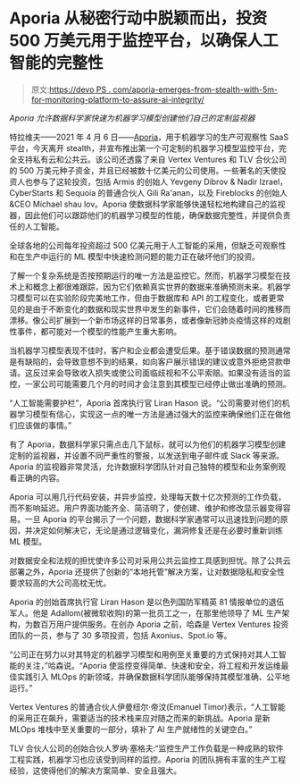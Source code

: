 # Aporia 从秘密行动中脱颖而出，投资 500 万美元用于监控平台，以确保人工智能的完整性

> 原文:[https://devo PS . com/aporia-emerges-from-stealth-with-5m-for-monitoring-platform-to-assure-ai-integrity/](https://devops.com/aporia-emerges-from-stealth-with-5m-for-monitoring-platform-to-ensure-ai-integrity/)

*Aporia 允许数据科学家快速为机器学习模型创建他们自己的定制监视器*

特拉维夫——2021 年 4 月 6 日——[Aporia](https://www.aporia.com/)，用于机器学习的生产可观察性 SaaS 平台，今天离开 stealth，并宣布推出第一个可定制的机器学习模型监控平台，完全支持私有云和公共云。该公司还透露了来自 Vertex Ventures 和 TLV 合伙公司的 500 万美元种子资金，并且已经被数十亿美元的公司使用。一些著名的天使投资人也参与了这轮投资，包括 Armis 的创始人 Yevgeny Dibrov & Nadir Izrael，CyberStarts 和 Sequoia 的普通合伙人 Gili Ra'anan，以及 Fireblocks 的创始人&CEO Michael shau lov。Aporia 使数据科学家能够快速轻松地构建自己的监视器，因此他们可以跟踪他们的机器学习模型的性能，确保数据完整性，并提供负责任的人工智能。

全球各地的公司每年投资超过 500 亿美元用于人工智能的采用，但缺乏可观察性和在生产中运行的 ML 模型中快速检测问题的能力正在破坏他们的投资。

了解一个复杂系统是否按预期运行的唯一方法是监控它。然而，机器学习模型在技术上和概念上都很难跟踪，因为它们依赖真实世界的数据来准确预测未来。机器学习模型可以在实验阶段完美地工作，但由于数据库和 API 的工程变化，或者更常见的是由于不断变化的数据和现实世界中发生的新事件，它们会随着时间的推移而漂移。像公司扩展到一个新市场这样的日常事务，或者像新冠肺炎疫情这样的戏剧性事件，都可能对一个模型的性能产生重大影响。

当机器学习模型表现不佳时，客户和企业都会遭受后果。基于错误数据的预测通常是有缺陷的，会导致意想不到的结果，如向客户展示错误的建议或意外拒绝贷款申请。这反过来会导致收入损失或使公司面临歧视和不公平索赔。如果没有适当的监控，一家公司可能需要几个月的时间才会注意到其模型已经停止做出准确的预测。

“人工智能需要护栏”，Aporia 首席执行官 Liran Hason 说。“公司需要对他们的机器学习模型有信心，实现这一点的唯一方法是通过强大的监控来确保他们正在做他们应该做的事情。”

有了 Aporia，数据科学家只需点击几下鼠标，就可以为他们的机器学习模型创建定制的监视器，并设置不同严重性的警报，以发送到电子邮件或 Slack 等来源。Aporia 的监视器非常灵活，允许数据科学团队针对自己独特的模型和业务案例观看正确的内容。

Aporia 可以用几行代码安装，并异步监控，处理每天数十亿次预测的工作负载，而不影响延迟。用户界面功能齐全、简洁明了，使创建、维护和修改显示器变得容易。一旦 Aporia 的平台揭示了一个问题，数据科学家通常可以迅速找到问题的原因，并决定如何解决它，无论是通过逻辑变化，漏洞修复还是在必要时重新训练 ML 模型。

对数据安全和法规的担忧使许多公司对采用公共云监控工具感到担忧。除了公共云部署之外，Aporia 还提供了创新的“本地托管”解决方案，让对数据隐私和安全性要求较高的大公司高枕无忧。

Aporia 的创始首席执行官 Liran Hason 是以色列国防军精英 81 情报单位的退伍军人。他是 Adallom(被微软收购)的第一批员工之一，在那里他领导了 ML 生产架构，为数百万用户提供服务。在创办 Aporia 之前，哈森是 Vertex Ventures 投资团队的一员，参与了 30 多项投资，包括 Axonius、Spot.io 等。

“公司正在努力以对其特定的机器学习模型和用例至关重要的方式保持对其人工智能的关注，”哈森说。“Aporia 使监控变得简单、快速和安全，将工程和开发运维最佳实践引入 MLOps 的新领域，并确保数据科学团队能够保持其模型准确、公平地运行。”

Vertex Ventures 的普通合伙人伊曼纽尔·帝汶(Emanuel Timor)表示，“人工智能的采用正在飙升，需要适当的技术栈来应对随之而来的新挑战。Aporia 是新 MLOps 堆栈中至关重要的一部分，填补了 AI 生产就绪性的关键空白。”

TLV 合伙人公司的创始合伙人罗纳·塞格夫:“监控生产工作负载是一种成熟的软件工程实践，机器学习也应该受到同样的监控。Aporia 的团队拥有丰富的生产工程经验，这使得他们的解决方案简单、安全且强大。